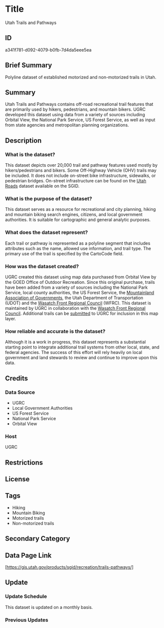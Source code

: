 # Title

Utah Trails and Pathways

## ID

a341f781-d092-4079-b0fb-7d4da5eee5ea

## Brief Summary

Polyline dataset of established motorized and non-motorized trails in Utah.

## Summary

Utah Trails and Pathways contains off-road recreational trail features that are primarily used by hikers, pedestrians, and mountain bikers. UGRC developed this dataset using data from a variety of sources including Orbital View, the National Park Service, US Forest Service, as well as input from state agencies and metropolitan planning organizations.

## Description

### What is the dataset?

This dataset depicts over 20,000 trail and pathway features used mostly by hikers/pedestrians and bikers. Some Off-Highway Vehicle (OHV) trails may be included. It does not include on-street bike infrastructure, sidewalks, or pedestrian bridges. On-street infrastructure can be found on the [Utah Roads](https://gis.utah.gov/products/sgid/transportation/road-centerlines/) dataset available on the SGID.

### What is the purpose of the dataset?

This dataset serves as a resource for recreational and city planning, hiking and mountain biking search engines, citizens, and local government authorities. It is suitable for cartographic and general analytic purposes.

### What does the dataset represent?

Each trail or pathway is represented as a polyline segment that includes attributes such as the name, allowed use information, and trail type. The primary use of the trail is specified by the CartoCode field.

### How was the dataset created?

UGRC created this dataset using map data purchased from Orbital View by the GOED Office of Outdoor Recreation. Since this original purchase, trails have been added from a variety of sources including the National Park Service, local county authorities, the US Forest Service, the [Mountainland Association of Governments](https://mountainland.org/), the Utah Department of Transportation (UDOT) and the [Wasatch Front Regional Council](https://wfrc.org/) (WFRC). This dataset is maintained by UGRC in collaboration with the [Wasatch Front Regional Council](https://wfrc.org/). Additional trails can be [submitted](https://gis.utah.gov/contact/) to UGRC for inclusion in this map layer.

### How reliable and accurate is the dataset?

Although it is a work in progress, this dataset represents a substantial starting point to integrate additional trail systems from other local, state, and federal agencies. The success of this effort will rely heavily on local government and land stewards to review and continue to improve upon this data.

<!--- This is the original language of the metadata. Is this dataset still considered a "starting point"? Are we relying on local government and land stewards to maintain this dataset, or are we the primary driving force in updating and improving it? -->

## Credits

### Data Source

- UGRC
- Local Government Authorities
- US Forest Service
- National Park Service
- Orbital View

### Host

UGRC

## Restrictions

## License

## Tags

- Hiking
- Mountain Biking
- Motorized trails
- Non-motorized trails

## Secondary Category

## Data Page Link

[https://gis.utah.gov/products/sgid/recreation/trails-pathways/]

## Update

### Update Schedule

This dataset is updated on a monthly basis.

### Previous Updates
